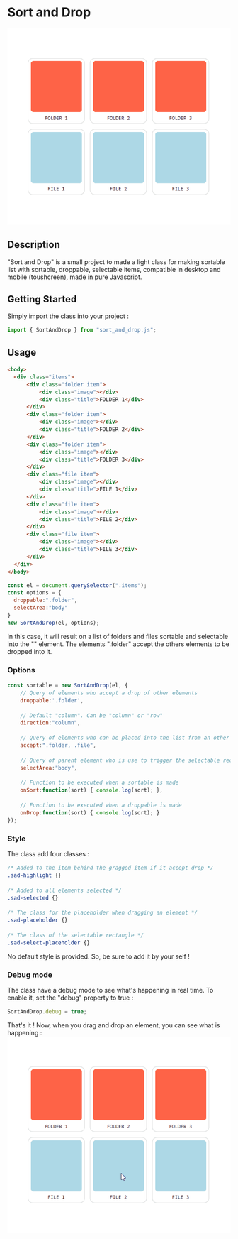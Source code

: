 # Sort and Drop

![Sort and Drop preview](sad-preview.gif)

## Description
"Sort and Drop" is a small project to made a light class for making sortable list with sortable, droppable, selectable items, compatible in desktop and mobile (toushcreen), made in pure Javascript.

## Getting Started
Simply import the class into your project :
```js
import { SortAndDrop } from "sort_and_drop.js";
```
## Usage
```html
<body>
  <div class="items">
      <div class="folder item">
          <div class="image"></div>
          <div class="title">FOLDER 1</div>
      </div>
      <div class="folder item">
          <div class="image"></div>
          <div class="title">FOLDER 2</div>
      </div>
      <div class="folder item">
          <div class="image"></div>
          <div class="title">FOLDER 3</div>
      </div>
      <div class="file item">
          <div class="image"></div>
          <div class="title">FILE 1</div>
      </div>
      <div class="file item">
          <div class="image"></div>
          <div class="title">FILE 2</div>
      </div>
      <div class="file item">
          <div class="image"></div>
          <div class="title">FILE 3</div>
      </div>
  </div>
</body>
```
```js
const el = document.querySelector(".items");
const options = {
  droppable:".folder",
  selectArea:"body"
}
new SortAndDrop(el, options);
```
In this case, it will result on a list of folders and files sortable and selectable into the "<body>" element. The elements ".folder" accept the others elements to be dropped into it.
### Options
```js
const sortable = new SortAndDrop(el, {
    // Query of elements who accept a drop of other elements
    droppable:'.folder',

    // Default "column". Can be "column" or "row"
    direction:"column",

    // Query of elements who can be placed into the list from an other
    accept:".folder, .file",

    // Query of parent element who is use to trigger the selectable rectangle
    selectArea:"body",

    // Function to be executed when a sortable is made
    onSort:function(sort) { console.log(sort); },

    // Function to be executed when a droppable is made
    onDrop:function(sort) { console.log(sort); }
});
```
### Style
The class add four classes :
```css
/* Added to the item behind the gragged item if it accept drop */
.sad-highlight {}

/* Added to all elements selected */
.sad-selected {}

/* The class for the placeholder when dragging an element */
.sad-placeholder {}

/* The class of the selectable rectangle */
.sad-select-placeholder {}
```
No default style is provided. So, be sure to add it by your self !
### Debug mode
The class have a debug mode to see what's happening in real time. To enable it, set the "debug" property to true :
```js
SortAndDrop.debug = true;
```
That's it ! Now, when you drag and drop an element, you can see what is happening :
![Sort and Drop preview](sad-debug.gif)
